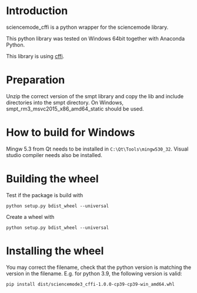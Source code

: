 # Introduction 

sciencemode_cffi is a python wrapper for the sciencemode library.

This python library was tested on Windows 64bit together with Anaconda Python.

This library is using [cffi](https://cffi.readthedocs.io/).

# Preparation
Unzip the correct version of the smpt library and copy the lib and include directories into the smpt directory.
On Windows, smpt_rm3_msvc2015_x86_amd64_static should be used.

# How to build for Windows
Mingw 5.3 from Qt needs to be installed in `C:\Qt\Tools\mingw530_32`. Visual studio compiler needs also be installed.


# Building the wheel
Test if the package is build with
```
python setup.py bdist_wheel --universal
```
Create a wheel with
```
python setup.py bdist_wheel --universal
```
# Installing the wheel
You may correct the filename, check that the python version is matching the version in the filename.
E.g. for python 3.9, the following version is valid:
```
pip install dist/sciencemode3_cffi-1.0.0-cp39-cp39-win_amd64.whl
```
